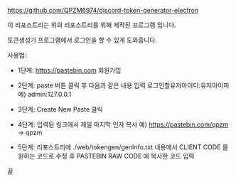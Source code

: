 https://github.com/QPZM6974/discord-token-generator-electron

이 리포스트리는 위의 리포스트리를 위해 제작된 프로그램 입니다.

토큰생성기 프로그램에서 로그인을 할 수 있게 도와줍니다.


사용법:

+ 1단계:
https://pastebin.com 회원가입

+ 2단계:
paste 버튼 클릭 후 다음과 같은 내용 입력
로그인할유저아이디:유저아이피
예) admin:127.0.0.1

+ 3단계:
Create New Paste 클릭

+ 4단계:
입력된 링크에서 제일 마지막 인자 복사
예) https://pastebin.com/qpzm -> qpzm

+ 5단계:
리포스트리에 ./web/tokengen/genInfo.txt 내용에서 CLIENT CODE 를 원하는 코드로 수정 후 PASTEBIN RAW CODE 에 복사한 코드 입력

끝